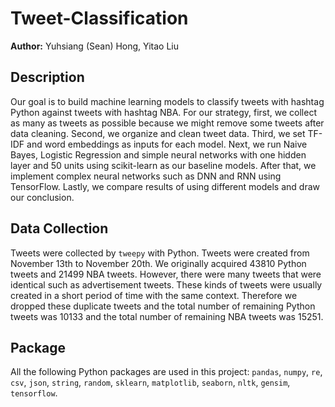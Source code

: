 # Tweet-Classification
**Author:** Yuhsiang (Sean) Hong, Yitao Liu

## Description
Our goal is to build machine learning models to classify tweets with hashtag Python against tweets with hashtag NBA. For our strategy, first, we collect as many as tweets as possible because we might remove some tweets after data cleaning. Second, we organize and clean tweet data. Third, we set TF-IDF and word embeddings as inputs for each model. Next, we run Naive Bayes, Logistic Regression and simple neural networks with one hidden layer and 50 units using scikit-learn as our baseline models. After that, we implement complex neural networks such as DNN and RNN using TensorFlow. Lastly, we compare results of using different models and draw our conclusion.

## Data Collection
Tweets were collected by `tweepy` with Python. Tweets were created from November 13th to November 20th. We originally acquired 43810 Python tweets and 21499 NBA tweets. However, there were many tweets that were identical such as advertisement tweets. These kinds of tweets were usually created in a short period of time with the same context. Therefore we dropped these duplicate tweets and the total number of remaining Python tweets was 10133 and the total number of remaining NBA tweets was 15251.

## Package
All the following Python packages are used in this project:
`pandas`, `numpy`, `re`, `csv`, `json`, `string`, `random`, `sklearn`, `matplotlib`, `seaborn`, `nltk`, `gensim`, `tensorflow`.
